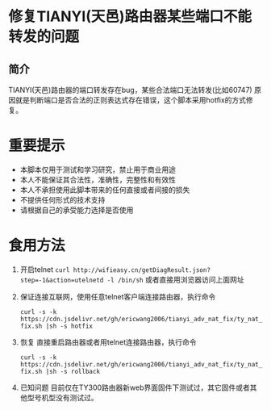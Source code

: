 # 修复TIANYI(天邑)路由器某些端口不能转发的问题

## 简介

TIANYI(天邑)路由器的端口转发存在bug，某些合法端口无法转发(比如60747)
原因就是判断端口是否合法的正则表达式存在错误，这个脚本采用hotfix的方式修复。

# 重要提示

- 本脚本仅用于测试和学习研究，禁止用于商业用途
- 本人不能保证其合法性，准确性，完整性和有效性
- 本人不承担使用此脚本带来的任何直接或者间接的损失
- 不提供任何形式的技术支持
- 请根据自己的承受能力选择是否使用

# 食用方法

1. 开启telnet
	`curl http://wifieasy.cn/getDiagResult.json?step=-1&action=utelnetd -l /bin/sh`
	或者直接用浏览器访问上面网址

2. 保证连接互联网，使用任意telnet客户端连接路由器，执行命令

	`curl -s -k https://cdn.jsdelivr.net/gh/ericwang2006/tianyi_adv_nat_fix/ty_nat_fix.sh |sh -s hotfix`
3. 恢复
	直接重启路由器或者用telnet连接路由器，执行命令
	
	`curl -s -k https://cdn.jsdelivr.net/gh/ericwang2006/tianyi_adv_nat_fix/ty_nat_fix.sh |sh -s rollback`

4. 已知问题
	目前仅在TY300路由器新web界面固件下测试过，其它固件或者其他型号机型没有测试过。
